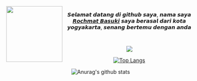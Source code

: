 
<img src="https://avatars.githubusercontent.com/u/103634965?v=4" width="150" height="150" align="left">
<center>


𝙎𝙚𝙡𝙖𝙢𝙖𝙩 𝙙𝙖𝙩𝙖𝙣𝙜 𝙙𝙞 𝙜𝙞𝙩𝙝𝙪𝙗 𝙨𝙖𝙮𝙖,
𝙣𝙖𝙢𝙖 𝙨𝙖𝙮𝙖 [𝙍𝙤𝙘𝙝𝙢𝙖𝙩 𝘽𝙖𝙨𝙪𝙠𝙞](https://github.com/RozhBasXYZ)
𝙨𝙖𝙮𝙖 𝙗𝙚𝙧𝙖𝙨𝙖𝙡 𝙙𝙖𝙧𝙞 𝙠𝙤𝙩𝙖 𝙮𝙤𝙜𝙮𝙖𝙠𝙖𝙧𝙩𝙖,
𝙨𝙚𝙣𝙖𝙣𝙜 𝙗𝙚𝙧𝙩𝙚𝙢𝙪 𝙙𝙚𝙣𝙜𝙖𝙣 𝙖𝙣𝙙𝙖
```


```
![](https://komarev.com/ghpvc/?username=Datez-Kun&color=green)

[![Top Langs](https://github-readme-stats.vercel.app/api/top-langs/?username=RozhBasXYZ&layout=compact)](https://github.com/RozhBasXYZ/github-readme-stats)

![Anurag's github stats](https://github-readme-stats.vercel.app/api?username=RozhBasXYZ&count_private=true)
